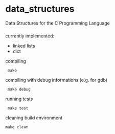 # data_structures
Data Structures for the C Programming Language

###
currently implemented:
- linked lists
- dict

 compiling
 
     make
     
 compiling with debug informations (e.g. for gdb)
 
     make debug
     
 running tests
 
     make test

cleaning build environment

    make clean
